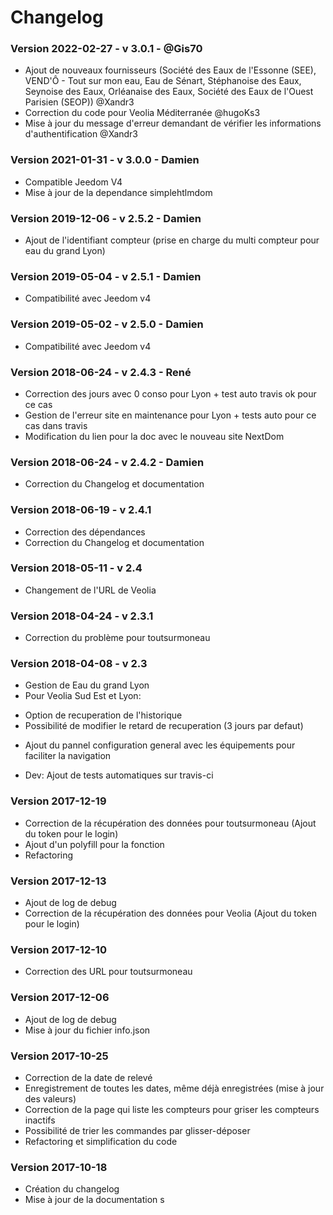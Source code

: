 # Changelog

### Version 2022-02-27 - v 3.0.1 - @Gis70

- Ajout de nouveaux fournisseurs (Société des Eaux de l'Essonne (SEE), VEND'Ô - Tout sur mon eau, Eau de Sénart, Stéphanoise des Eaux, Seynoise des Eaux, Orléanaise des Eaux, Société des Eaux de l'Ouest Parisien (SEOP)) @Xandr3
- Correction du code pour Veolia Méditerranée @hugoKs3
- Mise à jour du message d'erreur demandant de vérifier les informations d'authentification @Xandr3

### Version 2021-01-31 - v 3.0.0 - Damien

- Compatible Jeedom V4
- Mise à jour de la dependance simplehtlmdom

### Version 2019-12-06 - v 2.5.2 - Damien

- Ajout de l'identifiant compteur (prise en charge du multi compteur pour eau du grand Lyon)

### Version 2019-05-04 - v 2.5.1 - Damien

- Compatibilité avec Jeedom v4

### Version 2019-05-02 - v 2.5.0 - Damien

- Compatibilité avec Jeedom v4

### Version 2018-06-24 - v 2.4.3 - René

- Correction des jours avec 0 conso pour Lyon + test auto travis ok pour ce cas
- Gestion de l'erreur site en maintenance pour Lyon + tests auto pour ce cas dans travis
- Modification du lien pour la doc avec le nouveau site NextDom

### Version 2018-06-24 - v 2.4.2 - Damien

- Correction du Changelog et documentation

### Version 2018-06-19 - v 2.4.1

- Correction des dépendances
- Correction du Changelog et documentation

### Version 2018-05-11 - v 2.4

- Changement de l'URL de Veolia

### Version 2018-04-24 - v 2.3.1

- Correction du problème pour toutsurmoneau

### Version 2018-04-08 - v 2.3

- Gestion de Eau du grand Lyon
- Pour Veolia Sud Est et Lyon:

* Option de recuperation de l'historique
* Possibilité de modifier le retard de recuperation (3 jours par defaut)

- Ajout du pannel configuration general avec les équipements pour faciliter la navigation

- Dev: Ajout de tests automatiques sur travis-ci

### Version 2017-12-19

- Correction de la récupération des données pour toutsurmoneau (Ajout du token pour le login)
- Ajout d'un polyfill pour la fonction
- Refactoring

### Version 2017-12-13

- Ajout de log de debug
- Correction de la récupération des données pour Veolia (Ajout du token pour le login)

### Version 2017-12-10

- Correction des URL pour toutsurmoneau

### Version 2017-12-06

- Ajout de log de debug
- Mise à jour du fichier info.json

### Version 2017-10-25

- Correction de la date de relevé
- Enregistrement de toutes les dates, même déjà enregistrées (mise à jour des valeurs)
- Correction de la page qui liste les compteurs pour griser les compteurs inactifs
- Possibilité de trier les commandes par glisser-déposer
- Refactoring et simplification du code

### Version 2017-10-18

- Création du changelog
- Mise à jour de la documentation
  s
